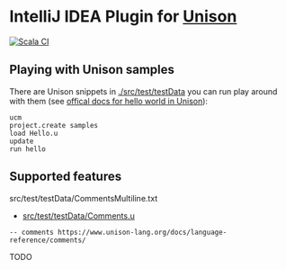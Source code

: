 # IntelliJ IDEA Plugin for [Unison](https://www.unison-lang.org/)
[![Scala CI](https://github.com/dancewithheart/intellij-unison/actions/workflows/scala.yml/badge.svg?branch=main)](https://github.com/dancewithheart/intellij-unison/actions/workflows/scala.yml?query=branch%3Amain)

## Playing with Unison samples

There are Unison snippets in [./src/test/testData](./src/test/testData) you can run play around with them (see [offical docs for hello world in Unison](https://www.unison-lang.org/docs/#hello-world)):

```shell
ucm
project.create samples
load Hello.u
update
run hello
```

## Supported features

src/test/testData/CommentsMultiline.txt
* [src/test/testData/Comments.u](./src/test/testData/Comments.u)
```unison
-- comments https://www.unison-lang.org/docs/language-reference/comments/
```

TODO
